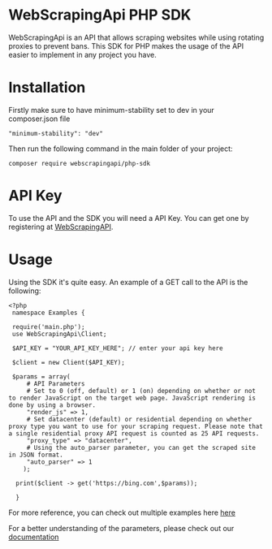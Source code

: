# WebScrapingApi PHP SDK
WebScrapingApi is an API that allows scraping websites while using rotating proxies to prevent bans. This SDK for PHP makes the usage of the API easier to implement in any project you have.

# Installation
Firstly make sure to have minimum-stability set to dev in your composer.json file
```
"minimum-stability": "dev"
```
Then run the following command in the main folder of your project:
```
composer require webscrapingapi/php-sdk
```
# API Key
To use the API and the SDK you will need a API Key. You can get one by registering at [WebScrapingAPI](https://app.webscrapingapi.com/dashboard).

# Usage
Using the SDK it's quite easy. An example of a GET call to the API is the following:
```
<?php
 namespace Examples {
    
 require('main.php');
 use WebScrapingApi\Client;
    
 $API_KEY = "YOUR_API_KEY_HERE"; // enter your api key here
    
 $client = new Client($API_KEY);
    
 $params = array(
     # API Parameters
     # Set to 0 (off, default) or 1 (on) depending on whether or not to render JavaScript on the target web page. JavaScript rendering is done by using a browser.
     "render_js" => 1,
     # Set datacenter (default) or residential depending on whether proxy type you want to use for your scraping request. Please note that a single residential proxy API request is counted as 25 API requests.
     "proxy_type" => "datacenter",
     # Using the auto_parser parameter, you can get the scraped site in JSON format.
     "auto_parser" => 1
    ); 
    
  print($client -> get('https://bing.com',$params));
 
  }   
 ```
For more reference, you can check out multiple examples here [here](https://github.com/aao056/php-sdk/blob/main/example/examples.php)

For a better understanding of the parameters, please check out our [documentation](https://app.webscrapingapi.com/documentation/getting-started)
